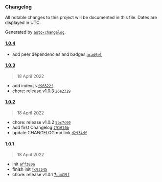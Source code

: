 ### Changelog

All notable changes to this project will be documented in this file. Dates are displayed in UTC.

Generated by [`auto-changelog`](https://github.com/CookPete/auto-changelog).

#### [1.0.4](https://github.com/NovaGaia/gatsby-plugin-appointlet/compare/1.0.3...1.0.4)

- add peer dependencies and badges [`acad6ef`](https://github.com/NovaGaia/gatsby-plugin-appointlet/commit/acad6ef11e7da8c632d35f56a37a941a9ccbba9e)

#### [1.0.3](https://github.com/NovaGaia/gatsby-plugin-appointlet/compare/1.0.2...1.0.3)

> 18 April 2022

- add index.js [`f96522f`](https://github.com/NovaGaia/gatsby-plugin-appointlet/commit/f96522f56d80fca234607dfde000c806323d0661)
- chore: release v1.0.3 [`26e2329`](https://github.com/NovaGaia/gatsby-plugin-appointlet/commit/26e2329c1dc7ed1a611f4373f93841ee59710311)

#### [1.0.2](https://github.com/NovaGaia/gatsby-plugin-appointlet/compare/1.0.1...1.0.2)

> 18 April 2022

- chore: release v1.0.2 [`5bc7c60`](https://github.com/NovaGaia/gatsby-plugin-appointlet/commit/5bc7c602ef0beac6129846b44857f0a5847e1455)
- add first Changelog [`791670b`](https://github.com/NovaGaia/gatsby-plugin-appointlet/commit/791670b75cf53bc1a5696e5c1fc994ab3910155e)
- update CHANGELOG.md link [`d2934df`](https://github.com/NovaGaia/gatsby-plugin-appointlet/commit/d2934df219c41d383a3f15d327097a6b9535fba5)

#### 1.0.1

> 18 April 2022

- init [`aff380a`](https://github.com/NovaGaia/gatsby-plugin-appointlet/commit/aff380a2eaee33ef3ef283c8657081f36e2f2633)
- finish init [`fc92545`](https://github.com/NovaGaia/gatsby-plugin-appointlet/commit/fc92545e2f4a78e934e96a28810a286707969334)
- chore: release v1.0.1 [`7cb419f`](https://github.com/NovaGaia/gatsby-plugin-appointlet/commit/7cb419fa4d4e09c1b8ee994f7efc67c98b6f4ddf)
